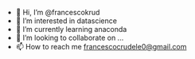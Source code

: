 - 👋 Hi, I’m @francescokrud
- 👀 I’m interested in datascience
- 🌱 I’m currently learning anaconda
- 💞️ I’m looking to collaborate on ...
- 📫 How to reach me francescocrudele0@gmail.com

<!---
francescokrud/francescokrud is a ✨ special ✨ repository because its `README.md` (this file) appears on your GitHub profile.
You can click the Preview link to take a look at your changes.
--->

